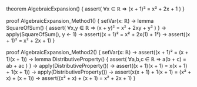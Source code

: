 theorem AlgebraicExpansion() {
  assert(
    ∀x ∈ ℝ ⇒ (x + 1)² = x² + 2x + 1
  )
}

proof AlgebraicExpansion_Method1() {
  setVar(x: ℝ) →
  lemma SquareOfSum() {
    assert(
      ∀x,y ∈ ℝ ⇒ (x + y)² = x² + 2xy + y²
    )
  } →
  apply(SquareOfSum(), y ← 1) →
  assert((x + 1)² = x² + 2x(1) + 1²) →
  assert((x + 1)² = x² + 2x + 1)
}

proof AlgebraicExpansion_Method2() {
  setVar(x: ℝ) →
  assert((x + 1)² = (x + 1)(x + 1)) →
  lemma DistributiveProperty() {
    assert(
      ∀a,b,c ∈ ℝ ⇒ a(b + c) = ab + ac
    )
  } →
  apply(DistributiveProperty()) →
  assert((x + 1)(x + 1) = x(x + 1) + 1(x + 1)) →
  apply(DistributiveProperty()) →
  assert(x(x + 1) + 1(x + 1) = (x² + x) + (x + 1)) →
  assert((x² + x) + (x + 1) = x² + 2x + 1)
}